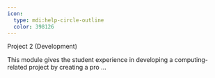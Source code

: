 ```yaml
---
icon:
  type: mdi:help-circle-outline
  color: 398126
---
```


Project 2 (Development)

This module gives the student experience in developing a computing-related project by creating a pro ... 
